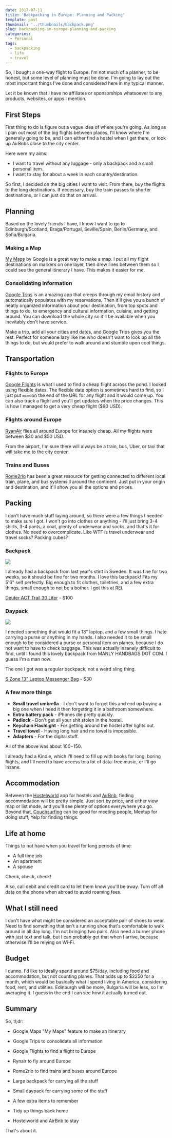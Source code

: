 ```yaml
---
date: 2017-07-11
title: 'Backpacking in Europe: Planning and Packing'
template: post
thumbnail: '../thumbnails/backpack.png'
slug: backpacking-in-europe-planning-and-packing
categories:
  - Personal
tags:
  - backpacking
  - life
  - travel
---
```


So, I bought a one-way flight to Europe. I'm not much of a planner, to be honest, but some level of planning must be done. I'm going to lay out the most important things I've done and considered here in my typical manner.

Let it be known that I have no affiliates or sponsorships whatsoever to any products, websites, or apps I mention.

## First Steps

First thing to do is figure out a vague idea of where you're going. As long as I plan out most of the big flights between places, I'll know where I'm generally going to be, and I can either find a hostel when I get there, or look up AirBnbs close to the city center.

Here were my aims:

- I want to travel without any luggage - only a backpack and a small personal item.
- I want to stay for about a week in each country/destination.

So first, I decided on the big cities I want to visit. From there, buy the flights to the long destinations. If necessary, buy the train passes to shorter destinations, or I can just do that on arrival.

## Planning

Based on the lovely friends I have, I know I want to go to Edinburgh/Scotland, Braga/Portugal, Seville/Spain, Berlin/Germany, and Sofia/Bulgaria.

### Making a Map

[My Maps](https://www.google.com/mymaps) by Google is a great way to make a map. I put all my flight destinations on markers on one layer, then drew lines between them so I could see the general itinerary I have. This makes it easier for me.

### Consolidating Information

[Google Trips](https://get.google.com/trips/) is an amazing app that creeps through my email history and automatically populates with my reservations. Then it'll give you a bunch of neatly organized information about your destination, from top spots and things to do, to emergency and cultural information, cuisine, and getting around. You can download the whole city so it'll be available when you inevitably don't have service.

Make a trip, add all your cities and dates, and Google Trips gives you the rest. Perfect for someone lazy like me who doesn't want to look up all the things to do, but would prefer to walk around and stumble upon cool things.

## Transportation

### Flights to Europe

[Google Flights](https://www.google.com/flights/) is what I used to find a cheap flight across the pond. I looked using flexible dates. The flexible date option is sometimes hard to find, so I just put `mc=d`on the end of the URL for any flight and it would come up. You can also track a flight and you'll get updates when the price changes. This is how I managed to get a very cheap flight (\$90 USD).

### Flights around Europe

[RyanAir](http://www.ryanair.com/) flies all around Europe for insanely cheap. All my flights were between $30 and $50 USD.

From the airport, I'm sure there will always be a train, bus, Uber, or taxi that will take me to the city center.

### Trains and Buses

[Rome2rio](https://www.rome2rio.com/) has been a great resource for getting connected to different local train, plane, and bus systems ll around the continent. Just put in your origin and destination, and it'll show you all the options and prices.

## Packing

I don't have much stuff laying around, so there were a few things I needed to make sure I got. I won't go into clothes or anything - I'll just bring 3-4 shirts, 3-4 pants, a coat, plenty of underwear and socks, and that's it for clothes. No need to overcomplicate. Like WTF is travel underwear and travel socks? Packing cubes?

### Backpack

![](../../images/deuter.jpg)

I already had a backpack from last year's stint in Sweden. It was fine for two weeks, so it should be fine for two months. I love this backpack! Fits my 5'6" self perfectly. Big enough to fit clothes, toiletries, and a few extra things, small enough to not be a bother. I got this at REI.

[Deuter ACT Trail 30 Liter](http://www.deuter.com/DE/en/hiking/act-trail-30-3440315-blue-red.html) - \$100

### Daypack

![](../../images/daypack.jpg)

I needed something that would fit a 13" laptop, and a few small things. I hate carrying a purse or anything in my hands. I also needed it to be small enough to be considered a purse or personal item on planes, because I do not want to have to check baggage. This was actually insanely difficult to find, until I found this lovely backpack from MANLY HANDBAGS DOT COM. I guess I'm a man now.

The one I got was a regular backpack, not a weird sling thing.

[S Zone 13" Laptop Messenger Bag](http://manlyhandbags.com/s-zone-sling-canvas-cross-body-13-inch-laptop-messenger-bag-shoulder-backpack/) - \$30

### A few more things

- **Small travel umbrella** - I don't want to forget this and end up buying a big one when I need it then forgetting it in a bathroom somewhere.
- **Extra battery pack** - iPhones die pretty quickly.
- **Padlock** - Don't get all your shit stolen in the hostel.
- **Keychain Flashlight** - For getting around the hostel after lights out.
- **Travel towel** - Having long hair and no towel is impossible.
- **Adapters** - For the digital stuff.

All of the above was about $100-$150.

I already had a Kindle, which I'll need to fill up with books for long, boring flights, and I'll need to have access to a lot of data-free music, or I'll go insane.

## Accommodation

Between the [Hostelworld](http://www.hostelworld.com/) app for hostels and [AirBnb](https://www.airbnb.com/), finding accommodation will be pretty simple. Just sort by price, and either view map or list mode, and you'll see plenty of options everywhere you go. Beyond that, [Couchsurfing](http://www.couchsurfing.com/) can be good for meeting people, Meetup for doing stuff, Yelp for finding things.

## Life at home

Things to not have when you travel for long periods of time:

- A full time job
- An apartment
- A spouse

Check, check, check!

Also, call debit and credit card to let them know you'll be away. Turn off all data on the phone when abroad to avoid roaming fees.

## What I still need

I don't have what might be considered an acceptable pair of shoes to wear. Need to find something that isn't a running shoe that's comfortable to walk around in all day long. I'm not bringing two pairs. Also need a burner phone with just text and talk, but I can probably get that when I arrive, because otherwise I'll be relying on Wi-Fi.

## Budget

I dunno. I'd like to ideally spend around $75/day, including food and accommodation, but not counting planes. That adds up to $2250 for a month, which would be basically what I spend living in America, considering food, rent, and utilities. Edinburgh will be more, Bulgaria will be less, so I'm averaging it. I guess in the end I can see how it actually turned out.

## Summary

So, tl;dr:

- Google Maps "My Maps" feature to make an itinerary

- Google Trips to consolidate all information

- Google Flights to find a flight to Europe

- Rynair to fly around Europe

- Rome2rio to find trains and buses around Europe

- Large backpack for carrying all the stuff

- Small daypack for carrying some of the stuff

- A few extra items to remember

- Tidy up things back home

- Hostelworld and AirBnb to stay

That's about it.
